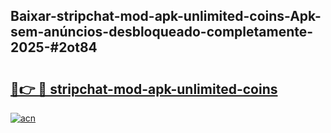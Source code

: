 ## Baixar-stripchat-mod-apk-unlimited-coins-Apk-sem-anúncios-desbloqueado-completamente-2025-#2ot84

# <h2><a href="https://ainizakaria.my?title=stripchat-mod-apk-unlimited-coins&ref=22M">🔗👉 🔴 stripchat-mod-apk-unlimited-coins</a></h2>

[![acn](https://github.com/user-attachments/assets/0f9c940e-d8b0-45ae-aac7-cd30a18b3e1c)](https://ainizakaria.my?title=stripchat-mod-apk-unlimited-coins&ref=22M)

